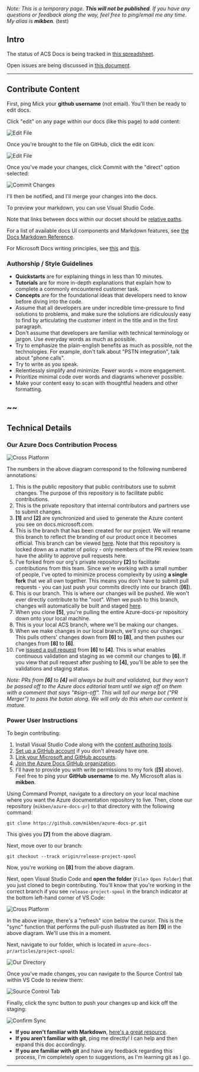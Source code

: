 *Note: This is a temporary page.  **This will not be published**.  If you have any questions or feedback along the way, feel free to ping/email me any time.  My alias is **mikben**.* (test)

## Intro

The status of ACS Docs is being tracked in [this spreadsheet](https://microsoft.sharepoint-df.com/:x:/t/IC3SDK/EasbZy5MyMBLq2S0NyTNBVABhKiR6r8bq8Ld8clQQkgOeA?e=AYC94P).

Open issues are being discussed in [this document](https://microsoft.sharepoint-df.com/:w:/t/IC3SDK/Eer2632Xk-hHgCtvPAj6kgkBPlV42XZmsZ8TG4GwsvZf0A?e=p3yxen).


--------------

## Contribute Content

First, ping Mick your **github username** (not email). You'll then be ready to edit docs.

Click "edit" on any page within our docs (like this page) to add content:

![Edit File](./media/edit-click.png)

Once you're brought to the file on GitHub, click the edit icon:

![Edit File](./media/edit-file.png) 

Once you've made your changes, click Commit with the "direct" option selected:

![Commit Changes](./media/commit-changes.png)

I'll then be notified, and I'll merge your changes into the docs.

To preview your markdown, you can use Visual Studio Code.

Note that links between docs within our docset should be [relative paths](https://review.docs.microsoft.com/en-us/help/contribute/links-how-to?branch=master#links-to-articles-in-the-same-docset).

For a list of available docs UI components and Markdown features, see [the Docs Markdown Reference](https://review.docs.microsoft.com/en-us/help/contribute/markdown-reference?branch=master).

For Microsoft Docs writing principles, see [this](https://review.docs.microsoft.com/en-us/help/contribute/writing-principles?branch=master) and [this](https://styleguides.azurewebsites.net/StyleGuide/Read?id=2700).


### Authorship / Style Guidelines

- **Quickstarts** are for explaining things in less than 10 minutes.
- **Tutorials** are for more in-depth explanations that explain how to complete a commonly encountered customer task.
- **Concepts** are for the foundational ideas that developers need to know before diving into the code.
- Assume that all developers are under incredible time-pressure to find solutions to problems, and make sure the solutions are ridiculously easy to find by articulating the customer intent in the title and in the first paragraph.
- Don't assume that developers are familiar with technical terminology or jargon. Use everyday words as much as possible.
- Try to emphasize the plain-english benefits as much as possible, not the technologies. For example, don't talk about "PSTN integration", talk about "phone calls".
- Try to write as you speak.
- Relentlessly simplify and minimize. Fewer words = more engagement.
- Prioritize minimal code over words and diagrams whenever possible.
- Make your content easy to scan with thoughtful headers and other formatting.


~~
-----------------

## Technical Details

### Our Azure Docs Contribution Process

![Cross Platform](./media/pr-process.png)

The numbers in the above diagram correspond to the following numbered annotations:

1. This is the public repository that public contributors use to submit changes.  The purpose of this repository is to facilitate public contributions.
2. This is the private repository that internal contributors and partners use to submit changes.
3. **[1]** and **[2]** are synchronized and used to generate the Azure content you see on docs.microsoft.com.
4. This is the branch that has been created for our project.  We will rename this branch to reflect the branding of our product once it becomes official.  This branch can be viewed [here](https://github.com/MicrosoftDocs/azure-docs-pr/tree/release-project-spool).  Note that this repository is locked down as a matter of policy - only members of the PR review team have the ability to approve pull requests here.
5. I've forked from our org's private repository **[2]** to facilitate contributions from this team.  Since we're working with a small number of people, I've opted to minimize process complexity by using **a single fork** that we all own together.  This means you don't have to submit pull requests - you can just push your commits directly into our branch (**[6]**).
6. This is our branch.  This is where our changes will be pushed.  We won't ever directly contribute to the "root".  When we push to this branch, changes will automatically be built and staged [here](https://review.docs.microsoft.com/en-us/azure/project-spool/?branch=pr-en-us-104477).
7. When you clone **[5]**, you're pulling the entire Azure-docs-pr repository down onto your local machine.
8. This is your local ACS branch, where we'll be making our changes.
9. When we make changes in our local branch, we'll sync our changes.  This pulls others' changes down from **[6]** to **[8]**, and then pushes our changes from **[8]** to **[6]**.
10. I've [issued a pull request](https://github.com/MicrosoftDocs/azure-docs-pr/pull/104477) from **[6]** to **[4]**.  This is what enables continuous validation and staging as we commit our changes to **[6]**.  If you view that pull request after pushing to **[4]**, you'll be able to see the validations and staging status.

*Note: PRs from **[6]** to **[4]** will always be built and validated, but they won't be passed off to the Azure docs editorial team until we sign off on them with a comment that says "#sign-off".  This will tell our merge bot ("PR Merger") to pass the baton along.  We will only do this when our content is mature.*


### Power User Instructions

To begin contributing: 

1. Install Visual Studio Code along with the [content authoring tools](https://review.docs.microsoft.com/en-us/help/contribute/contribute-get-started-setup-tools?branch=master). 
2. [Set up a GitHub account](https://review.docs.microsoft.com/en-us/help/contribute/contribute-get-started-setup-github?branch=master) if you don't already have one.
3. [Link your Microsoft and GitHub accounts](https://review.docs.microsoft.com/en-us/help/contribute/contribute-get-started-setup-github?branch=master#link-your-github-and-microsoft-accounts).
4. [Join the Azure Docs GitHub organization](https://review.docs.microsoft.com/en-us/help/contribute/contribute-get-started-setup-github?branch=master#link-your-github-and-microsoft-accounts).
5. I'll have to provide you with write permissions to my fork (**[5]** above).  Feel free to ping your **GitHub username** to me.  My Microsoft alias is **mikben**.

Using Command Prompt, navigate to a directory on your local machine where you want the Azure documentation repository to live.  Then, clone our repository (`mikben/azure-docs-pr`) to that directory with the following command:

    git clone https://github.com/mikben/azure-docs-pr.git

This gives you **[7]** from the above diagram.

Next, move over to our branch:

    git checkout --track origin/release-project-spool

Now, you're working on **[8]** from the above diagram.

Next, open Visual Studio Code and **open the folder** (`File`> `Open Folder`) that you just cloned to begin contributing.  You'll know that you're working in the correct branch if you see `release-project-spool` in the branch indicator at the bottom left-hand corner of VS Code:

![Cross Platform](./media/branch-validation.png)

In the above image, there's a "refresh" icon below the cursor.  This is the "sync" function that performs the pull-push illustrated as item **[9]** in the above diagram.  We'll use this in a moment.

Next, navigate to our folder, which is located in `azure-docs-pr/articles/project-spool`:

![Our Directory](./media/project-spool-directory.png)

Once you've made changes, you can navigate to the Source Control tab within VS Code to review them:

![Source Control Tab](./media/source-control.png)

Finally, click the sync button to push your changes up and kick off the staging:

![Confirm Sync](./media/confirm-sync.png)

- **If you aren't familiar with Markdown**, [here's a great resource](https://review.docs.microsoft.com/en-us/help/contribute/markdown-reference?branch=master).
- **If you aren't familiar with git**, ping me directly!  I can help and then expand this doc accordingly.
- **If you are familiar with git** and have any feedback regarding this process, I'm completely open to suggestions, as I'm learning git as I go.

---------
                                                                                                                                                                                                                                                                                                                                                                                                                                                                                                                                                                                                                                                                                                                                                
